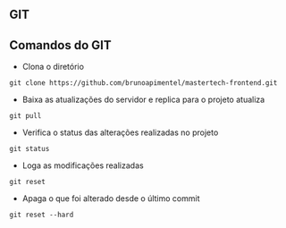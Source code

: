 ## GIT

## Comandos do GIT

* Clona o diretório

`git clone https://github.com/brunoapimentel/mastertech-frontend.git`

* Baixa as atualizações do servidor e replica para o projeto atualiza

`git pull`

* Verifica o status das alterações realizadas no projeto

`git status`

* Loga as modificações realizadas

`git reset`

* Apaga o que foi alterado desde o último commit

`git reset --hard`

